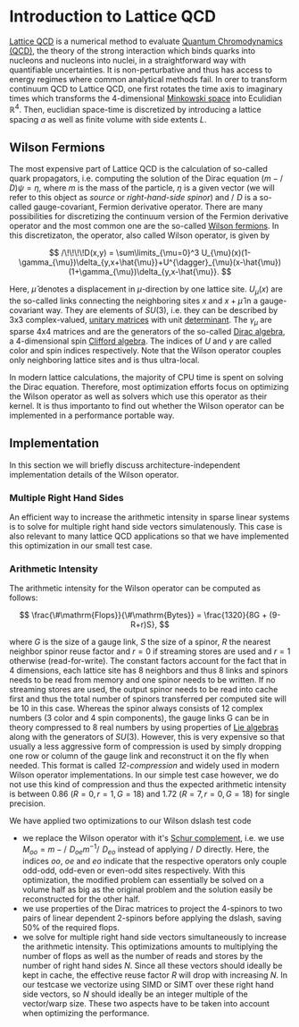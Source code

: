 # Introduction to Lattice QCD

[Lattice QCD](https://en.wikipedia.org/wiki/Lattice_QCD) is a numerical method to evaluate [Quantum Chromodynamics (QCD)](https://en.wikipedia.org/wiki/Quantum_chromodynamics),
the theory of the strong interaction which binds quarks into nucleons and nucleons into nuclei,
in a straightforward way with quantifiable uncertainties. It is non-perturbative and thus has access
to energy regimes where common analytical methods fail.
In orer to transform continuum QCD to Lattice QCD, one first rotates the time axis to imaginary times which 
transforms the 4-dimensional [Minkowski space](https://en.wikipedia.org/wiki/Minkowski_space) into Eculidian $\mathbb{R}^4$. Then,
euclidian space-time is discretized by introducing a lattice spacing $a$ as well as finite volume with side extents $L$.

## Wilson Fermions
The most expensive part of Lattice QCD is the calculation of so-called quark propagators, i.e.
computing the solution of the Dirac equation
$(m - /\!\!\!\!D)\psi = \eta$, where $m$ is the mass of the particle, $\eta$ is a given vector (we will refer to this object as *source* or *right-hand-side spinor*)
and $/\!\!\!\!D$ is a so-called gauge-covariant, Fermion derivative operator. There are many possibilities for discretizing the
continuum version of the Fermion derivative operator and the most common one are the so-called [Wilson fermions](). In this discretizaton,
the operator, also called Wilson operator, is given by

$$
/\!\!\!\!D(x,y) = \sum\limits_{\mu=0}^3 U_{\mu}(x)(1-\gamma_{\mu})\delta_{y,x+\hat{\mu}}+U^{\dagger}_{\mu}(x-\hat{\mu})(1+\gamma_{\mu})\delta_{y,x-\hat{\mu}}.
$$

Here, $\hat{\mu}$ denotes a displacement in $\mu$-direction by one lattice site. $U_{\mu}(x)$ are the so-called links connecting the neighboring sites $x$ and $x+\hat{\mu}$ in a gauge-covariant way. They are elements of $SU(3)$, i.e. they can be described by 3x3 complex-valued, [unitary matrices](https://en.wikipedia.org/wiki/Unitary_matrix) with unit [determinant](https://en.wikipedia.org/wiki/Determinant). The $\gamma_{\mu}$ are sparse 4x4 matrices and are the generators of the so-called [Dirac algebra](https://en.wikipedia.org/wiki/Dirac_algebra), a 4-dimensional spin [Clifford algebra](https://en.wikipedia.org/wiki/Clifford_algebra). The indices of $U$ and $\gamma$ are called color and spin indices respectively. 
Note that the Wilson operator couples only neighboring lattice sites and is thus ultra-local.

In modern lattice calculations, the majority of CPU time is spent on solving the Dirac equation. Therefore,
most optimization efforts focus on optimizing the Wilson operator as well as solvers which use this operator as their kernel.
It is thus importanto to find out whether the Wilson operator can be implemented in a performance portable way.

## Implementation
In this section we will briefly discuss architecture-independent implementation details of the Wilson operator. 

### Multiple Right Hand Sides
An efficient way to increase the arithmetic intensity in sparse linear systems is to solve for multiple right hand side vectors simulatenously.
This case is also relevant to many lattice QCD applications so that we have implemented this optimization in our small test case. 

### Arithmetic Intensity
The arithmetic intensity for the Wilson operator can be computed as follows:

$$
\frac{\#\mathrm{Flops}}{\#\mathrm{Bytes}} = \frac{1320}{8G + (9-R+r)S},
$$

where $G$ is the size of a gauge link, $S$ the size of a spinor, $R$ the nearest neighbor spinor reuse factor and $r=0$ if streaming stores are used and $r=1$ otherwise (read-for-write). The constant factors account for the fact that in 4 dimensions, each lattice site has 8 neighbors and thus 8 links and spinors needs to be read from memory and one spinor needs to be written. If no streaming stores are used, the output spinor needs to be read into cache first and thus the total number of spinors transferred per computed site will be 10 in this case. Whereas the spinor always consists of 12 complex numbers (3 color and 4 spin components), the gauge links G can be in theory compressed to 8 real numbers by using properties of [Lie algebras](https://en.wikipedia.org/wiki/Lie_algebra) along with the generators of $SU(3)$. However, this is very expensive so that usually a less aggressive form of compression is used by simply dropping one row or column of the gauge link and reconstruct it on the fly when needed. This format is called *12-compression* and widely used in modern Wilson operator implementations. In our simple test case however, we do not use this kind of compression and thus the expected arithmetic intensity is between $0.86$ $(R=0,\,r=1,\,G=18)$ and $1.72$ $(R=7,\,r=0,\,G=18)$ for single precision.

We have applied two optimizations to our Wilson dslash test code

* we replace the Wilson operator with it's [Schur complement](https://en.wikipedia.org/wiki/Schur_complement), i.e. we use $M_{oo} = m - /\!\!\!\!D_{oe} m^{-1} /\!\!\!\!D_{eo}$ instead of applying $/\!\!\!\!D$ directly. Here, the indices $oo$, $oe$ and $eo$ indicate that the respective operators only couple odd-odd, odd-even or even-odd sites respectively. With this optimization, the modified problem can essentially be solved on a volume half as big as the original problem and the solution easily be reconstructed for the other half.
* we use properties of the Dirac matrices to project the 4-spinors to two pairs of linear dependent 2-spinors before applying the dslash, saving 50% of the required flops.
* we solve for multiple right hand side vectors simultaneously to increase the arithmetic intensity. This optimizations amounts to multiplying the number of flops as well as the number of reads and stores by the number of right hand sides $N$. Since all these vectors should ideally be kept in cache, the effective reuse factor $R$ will drop with increasing $N$. In our testcase we vectorize using SIMD or SIMT over these right hand side vectors, so $N$ should ideally be an integer multiple of the vector/warp size. These two aspects have to be taken into account when optimizing the performance.
